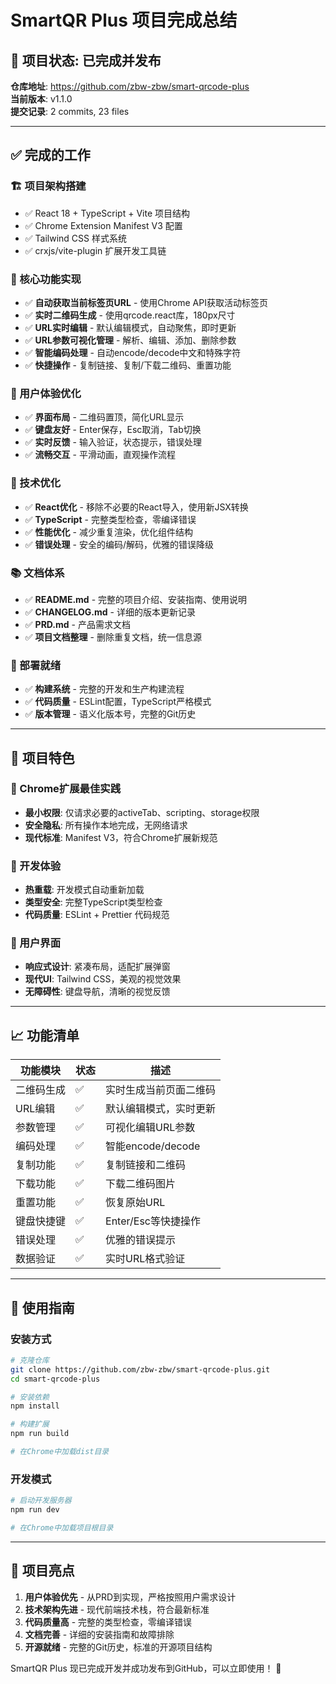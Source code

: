 # SmartQR Plus 项目完成总结

## 🎉 项目状态: 已完成并发布

**仓库地址**: https://github.com/zbw-zbw/smart-qrcode-plus  
**当前版本**: v1.1.0  
**提交记录**: 2 commits, 23 files  

---

## ✅ 完成的工作

### 🏗️ 项目架构搭建
- ✅ React 18 + TypeScript + Vite 项目结构
- ✅ Chrome Extension Manifest V3 配置
- ✅ Tailwind CSS 样式系统
- ✅ crxjs/vite-plugin 扩展开发工具链

### 🎯 核心功能实现
- ✅ **自动获取当前标签页URL** - 使用Chrome API获取活动标签页
- ✅ **实时二维码生成** - 使用qrcode.react库，180px尺寸
- ✅ **URL实时编辑** - 默认编辑模式，自动聚焦，即时更新
- ✅ **URL参数可视化管理** - 解析、编辑、添加、删除参数
- ✅ **智能编码处理** - 自动encode/decode中文和特殊字符
- ✅ **快捷操作** - 复制链接、复制/下载二维码、重置功能

### 🎨 用户体验优化
- ✅ **界面布局** - 二维码置顶，简化URL显示
- ✅ **键盘友好** - Enter保存，Esc取消，Tab切换
- ✅ **实时反馈** - 输入验证，状态提示，错误处理
- ✅ **流畅交互** - 平滑动画，直观操作流程

### 🔧 技术优化
- ✅ **React优化** - 移除不必要的React导入，使用新JSX转换
- ✅ **TypeScript** - 完整类型检查，零编译错误
- ✅ **性能优化** - 减少重复渲染，优化组件结构
- ✅ **错误处理** - 安全的编码/解码，优雅的错误降级

### 📚 文档体系
- ✅ **README.md** - 完整的项目介绍、安装指南、使用说明
- ✅ **CHANGELOG.md** - 详细的版本更新记录
- ✅ **PRD.md** - 产品需求文档
- ✅ **项目文档整理** - 删除重复文档，统一信息源

### 🚀 部署就绪
- ✅ **构建系统** - 完整的开发和生产构建流程
- ✅ **代码质量** - ESLint配置，TypeScript严格模式
- ✅ **版本管理** - 语义化版本号，完整的Git历史

---

## 🎯 项目特色

### 📱 Chrome扩展最佳实践
- **最小权限**: 仅请求必要的activeTab、scripting、storage权限
- **安全隐私**: 所有操作本地完成，无网络请求
- **现代标准**: Manifest V3，符合Chrome扩展新规范

### 🔧 开发体验
- **热重载**: 开发模式自动重新加载
- **类型安全**: 完整TypeScript类型检查
- **代码质量**: ESLint + Prettier 代码规范

### 🎨 用户界面
- **响应式设计**: 紧凑布局，适配扩展弹窗
- **现代UI**: Tailwind CSS，美观的视觉效果
- **无障碍性**: 键盘导航，清晰的视觉反馈

---

## 📈 功能清单

| 功能模块 | 状态 | 描述 |
|---------|------|------|
| 二维码生成 | ✅ | 实时生成当前页面二维码 |
| URL编辑 | ✅ | 默认编辑模式，实时更新 |
| 参数管理 | ✅ | 可视化编辑URL参数 |
| 编码处理 | ✅ | 智能encode/decode |
| 复制功能 | ✅ | 复制链接和二维码 |
| 下载功能 | ✅ | 下载二维码图片 |
| 重置功能 | ✅ | 恢复原始URL |
| 键盘快捷键 | ✅ | Enter/Esc等快捷操作 |
| 错误处理 | ✅ | 优雅的错误提示 |
| 数据验证 | ✅ | 实时URL格式验证 |

---

## 🚀 使用指南

### 安装方式
```bash
# 克隆仓库
git clone https://github.com/zbw-zbw/smart-qrcode-plus.git
cd smart-qrcode-plus

# 安装依赖
npm install

# 构建扩展
npm run build

# 在Chrome中加载dist目录
```

### 开发模式
```bash
# 启动开发服务器
npm run dev

# 在Chrome中加载项目根目录
```

---

## 🎊 项目亮点

1. **用户体验优先** - 从PRD到实现，严格按照用户需求设计
2. **技术架构先进** - 现代前端技术栈，符合最新标准
3. **代码质量高** - 完整的类型检查，零编译错误
4. **文档完善** - 详细的安装指南和故障排除
5. **开源就绪** - 完整的Git历史，标准的开源项目结构

SmartQR Plus 现已完成开发并成功发布到GitHub，可以立即使用！ 🎉 
